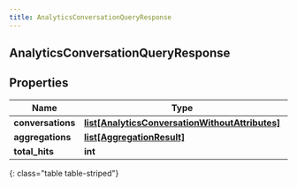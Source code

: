 ```yaml
---
title: AnalyticsConversationQueryResponse
---
```

## AnalyticsConversationQueryResponse

## Properties

|Name | Type | Description | Notes|
|------------ | ------------- | ------------- | -------------|
| **conversations** | [**list[AnalyticsConversationWithoutAttributes]**](AnalyticsConversationWithoutAttributes.html) |  | [optional] |
| **aggregations** | [**list[AggregationResult]**](AggregationResult.html) |  | [optional] |
| **total_hits** | **int** |  | [optional] |
{: class="table table-striped"}


